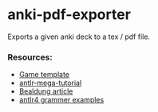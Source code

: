 # anki-pdf-exporter
Exports a given anki deck to a tex / pdf file.

### Resources:
- [Game template](https://www.alexecollins.com/antlr4-and-maven-tutorial/)
- [antlr-mega-tutorial](https://tomassetti.me/antlr-mega-tutorial/#java-setup)
- [Bealdung article](https://www.baeldung.com/java-antlr)
- [antlr4 grammer examples](https://github.com/antlr/grammars-v4/tree/master/java8)

